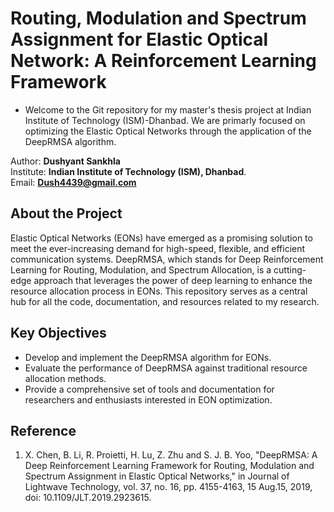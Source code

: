 # Routing, Modulation and Spectrum Assignment for Elastic Optical Network: A Reinforcement Learning Framework
- Welcome to the Git repository for my master's thesis project at Indian Institute of Technology (ISM)-Dhanbad. We are primarly focused on optimizing the Elastic Optical Networks through the application of the DeepRMSA algorithm. <br>

Author: **Dushyant Sankhla** <br>
Institute: **Indian Institute of Technology (ISM), Dhanbad**.<br>
Email: **Dush4439@gmail.com** <br>

## About the Project
Elastic Optical Networks (EONs) have emerged as a promising solution to meet the ever-increasing demand for high-speed, flexible, and efficient communication systems. DeepRMSA, which stands for Deep Reinforcement Learning for Routing, Modulation, and Spectrum Allocation, is a cutting-edge approach that leverages the power of deep learning to enhance the resource allocation process in EONs. This repository serves as a central hub for all the code, documentation, and resources related to my research. <br>

## Key Objectives
- Develop and implement the DeepRMSA algorithm for EONs.
- Evaluate the performance of DeepRMSA against traditional resource allocation methods.
- Provide a comprehensive set of tools and documentation for researchers and enthusiasts interested in EON optimization. <br>

## Reference
1. X. Chen, B. Li, R. Proietti, H. Lu, Z. Zhu and S. J. B. Yoo, "DeepRMSA: A Deep Reinforcement Learning Framework for Routing, Modulation and Spectrum Assignment in Elastic Optical Networks," in Journal of Lightwave Technology, vol. 37, no. 16, pp. 4155-4163, 15 Aug.15, 2019, doi: 10.1109/JLT.2019.2923615.
